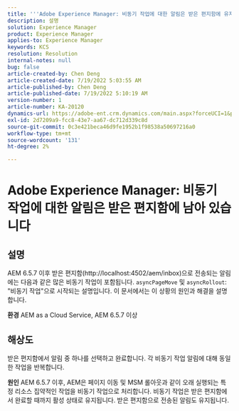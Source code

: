 ```yaml
---
title: '''Adobe Experience Manager: 비동기 작업에 대한 알림은 받은 편지함에 유지됩니다.'
description: 설명
solution: Experience Manager
product: Experience Manager
applies-to: Experience Manager
keywords: KCS
resolution: Resolution
internal-notes: null
bug: false
article-created-by: Chen Deng
article-created-date: 7/19/2022 5:03:55 AM
article-published-by: Chen Deng
article-published-date: 7/19/2022 5:10:19 AM
version-number: 1
article-number: KA-20120
dynamics-url: https://adobe-ent.crm.dynamics.com/main.aspx?forceUCI=1&pagetype=entityrecord&etn=knowledgearticle&id=2971772b-2007-ed11-82e4-00224808e5cc
exl-id: 2d7209a9-fcc8-43e7-aa67-dc712d339c8d
source-git-commit: 0c3e421beca46d9fe1952b1f98538a50697216a0
workflow-type: tm+mt
source-wordcount: '131'
ht-degree: 2%

---
```


# Adobe Experience Manager: 비동기 작업에 대한 알림은 받은 편지함에 남아 있습니다

## 설명


AEM 6.5.7 이후 받은 편지함(http://localhost:4502/aem/inbox)으로 전송되는 알림에는 다음과 같은 많은 비동기 작업이 포함됩니다. `asyncPageMove` 및 `asyncRollout`: &quot;비동기 작업&quot;으로 시작되는 설명입니다.
이 문서에서는 이 상황의 원인과 해결을 설명합니다.

<b>환경</b>
AEM as a Cloud Service, AEM 6.5.7 이상


## 해상도


받은 편지함에서 알림 중 하나를 선택하고 완료합니다. 각 비동기 작업 알림에 대해 동일한 작업을 반복합니다.

<b>원인</b>
AEM 6.5.7 이후, AEM은 페이지 이동 및 MSM 롤아웃과 같이 오래 실행되는 특정 리소스 집약적인 작업을 비동기 작업으로 처리합니다. 비동기 작업은 받은 편지함에서 완료할 때까지 활성 상태로 유지됩니다. 받은 편지함으로 전송된 알림도 유지됩니다.
